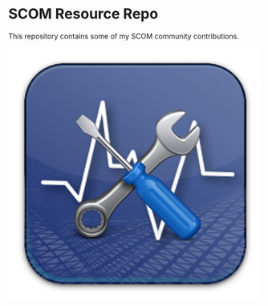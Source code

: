 # SCOM Resource Repo
This repository contains some of my SCOM community contributions.

  ![Calendar](images/SCOM-Maintenance1.png)